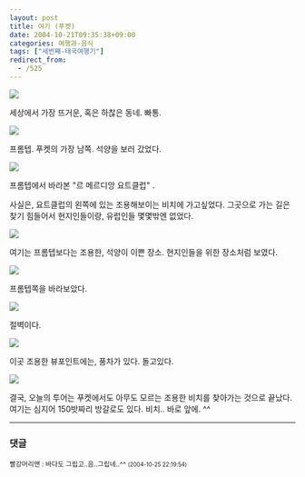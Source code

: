 ```yaml
---
layout: post
title: 여기 (푸켓)
date: 2004-10-21T09:35:38+09:00
categories: 여행과-음식
tags: ["세번째-태국여행기"]
redirect_from:
  - /525
---
```


![ ](/assets/media/uploads_2004_10_PICT1620.jpg)

세상에서 가장 뜨거운, 혹은 하찮은 동네. 빠통.

![ ](/assets/media/uploads_2004_10_PICT1645.jpg)

프롬텝. 푸켓의 가장 남쪽. 석양을 보러 갔었다.

![ ](/assets/media/uploads_2004_10_PICT1653.jpg)

프롬텝에서 바라본 "르 메르디앙 요트클럽" .

사실은, 요트클럽의 왼쪽에 있는 조용해보이는 비치에 가고싶었다. 그곳으로 가는 길은 찾기 힘들어서 현지인들이랑, 유럽인들 몇몇밖엔 없었다.

![ ](/assets/media/uploads_2004_10_PICT1655.jpg)

여기는 프롬텝보다는 조용한, 석양이 이쁜 장소. 현지인들을 위한 장소처럼 보였다.

![ ](/assets/media/uploads_2004_10_PICT1660.jpg)

프롬텝쪽을 바라보았다.

![ ](/assets/media/uploads_2004_10_PICT1665.jpg)

절벽이다.

![ ](/assets/media/uploads_2004_10_PICT1667.jpg)

이곳 조용한 뷰포인트에는, 풍차가 있다. 돌고있다.

![ ](/assets/media/uploads_2004_10_PICT1671.jpg)

결국, 오늘의 투어는 푸켓에서도 아무도 모르는 조용한 비치를 찾아가는 것으로 끝났다. 여기는 심지어 150밧짜리 방갈로도 있다. 비치.. 바로 앞에. ^^

* * *

### 댓글



<!--- cmt:882 --->
<!--- mail: --->
<!--- parent:0 --->

<small>빨강머리앤 : 바다도 그립고..음..그립네..^^ <small>(2004-10-25 22:19:54)</small></small>

